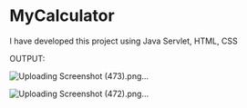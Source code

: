 # MyCalculator
I have developed this project using Java Servlet, HTML, CSS

OUTPUT:

![Uploading Screenshot (473).png…]()

![Uploading Screenshot (472).png…]()


